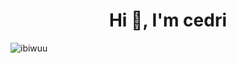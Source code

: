 <h1 align="center">Hi 👋, I'm cedri </h1
![image](https://user-images.githubusercontent.com/93944142/196035315-bc0cb14d-b506-49e9-a842-6bcc46f79e7c.png)

<p align="left"> <img src="https://komarev.com/ghpvc/?username=Ly3ssia&label=Profile%20views&color=0e75b6&style=flat" alt="ibiwuu" /> </p>
